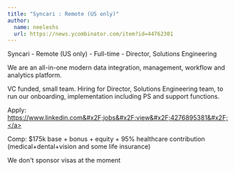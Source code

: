 ```yaml
---
title: "Syncari : Remote (US only)"
author:
  name: neeleshs
  url: https://news.ycombinator.com/item?id=44762301
---
```

Syncari - Remote (US only) - Full-time - Director, Solutions Engineering

We are an all-in-one modern data integration, management, workflow and analytics platform.

VC funded, small team.
Hiring for Director, Solutions Engineering team, to run our onboarding, implementation including PS and support functions.

Apply: <a href="https:&#x2F;&#x2F;www.linkedin.com&#x2F;jobs&#x2F;view&#x2F;4276895381&#x2F;" rel="nofollow">https:&#x2F;&#x2F;www.linkedin.com&#x2F;jobs&#x2F;view&#x2F;4276895381&#x2F;</a>

Comp: $175k base + bonus + equity + 95% healthcare contribution (medical+dental+vision and some life insurance)

We don&#x27;t sponsor visas at the moment
<JobApplication />
